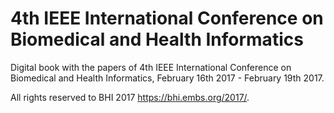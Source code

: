 # 4th IEEE International Conference on Biomedical and Health Informatics
Digital book with the papers of 4th IEEE International Conference on Biomedical and Health Informatics, February 16th 2017 - February 19th 2017.


All rights reserved to BHI 2017 https://bhi.embs.org/2017/.
